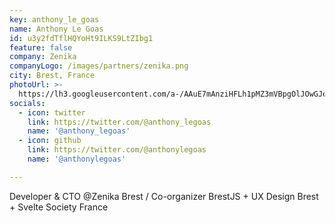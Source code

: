 ```yaml
---
key: anthony_le_goas
name: Anthony Le Goas
id: u3y2fdTflHQYoHt9ILKS9LtZIbg1
feature: false
company: Zenika
companyLogo: /images/partners/zenika.png
city: Brest, France
photoUrl: >-
  https://lh3.googleusercontent.com/a-/AAuE7mAnziHFLh1pMZ3mVBpgOlJOwGJoUfm76U2JPg5x
socials:
  - icon: twitter
    link: https://twitter.com/@anthony_legoas
    name: '@anthony_legoas'
  - icon: github
    link: https://twitter.com/@anthonylegoas
    name: '@anthonylegoas'

---
```


Developer & CTO @Zenika Brest / Co-organizer BrestJS + UX Design Brest + Svelte Society France